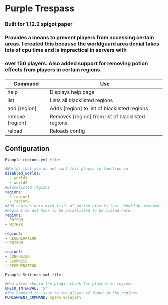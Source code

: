 # Purple Trespass

### Built for 1.12.2 spigot paper

### Provides a means to prevent players from accessing certain areas. I created this because the worldguard area denial takes lots of cpu time and is impractical in servers with 
### over 150 players. Also added support for removing potion effects from players in certain regions.

####

| Command | Use |
|--|--|
| help | Displays help page |
| list | Lists all blacklisted regions |
| add [region] | Adds [region] to list of blacklisted regions |
| remove [region] | Removes [region] from list of blacklisted regions |
| reload | Reloads config |

## Configuration



`Example regions.yml file:`
```yaml
#Worlds that you do not want this plugin to function in
disabled_worlds:
  - world1
  - world2
#Blacklisted regions
regions:
  - region1
  - region2
#Add regions here with lists of potion effects that should be removed from players that enter.
#Regions do not have to be balcklisted to be listed here.
region1:
- POISON
- WITHER

region2:
- REGENERATION
- POISON

region3:
- CONFUSION
- SLOWNESS
- REGENERATION

```
`Example Settings.yml file:`
```yaml
#How often should the plugin check for players in regions
CHECK_INTERVAL: '5'
#The command to issue to the player if found in the regions
PUNISHMENT_COMMAND: spawn %player%
```
